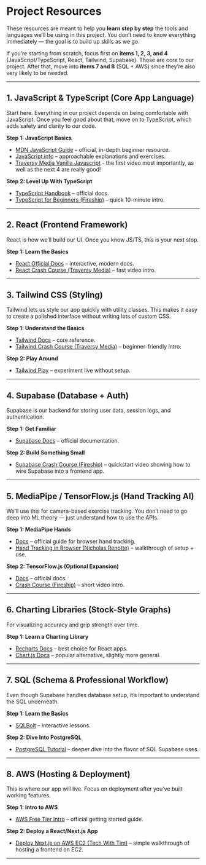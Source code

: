 # Project Resources  

These resources are meant to help you **learn step by step** the tools and languages we’ll be using in this project. You don’t need to know everything immediately — the goal is to build up skills as we go.  

If you’re starting from scratch, focus first on **items 1, 2, 3, and 4** (JavaScript/TypeScript, React, Tailwind, Supabase). Those are core to our project. After that, move into **items 7 and 8** (SQL + AWS) since they’re also very likely to be needed.  

---

## 1. JavaScript & TypeScript (Core App Language)  

Start here. Everything in our project depends on being comfortable with JavaScript. Once you feel good about that, move on to TypeScript, which adds safety and clarity to our code.  

**Step 1: JavaScript Basics**  
- [MDN JavaScript Guide](https://developer.mozilla.org/en-US/docs/Web/JavaScript/Guide) – official, in-depth beginner resource.  
- [JavaScript.info](https://javascript.info/) – approachable explanations and exercises.
- [Traversy Media Vanilla Javascript](https://www.youtube.com/watch?v=hdI2bqOjy3c&list=PLillGF-RfqbbnEGy3ROiLWk7JMCuSyQtX) - the first video most importantly, as well as the next 4 are really good!

**Step 2: Level Up With TypeScript**  
- [TypeScript Handbook](https://www.typescriptlang.org/docs/handbook/intro.html) – official docs.  
- [TypeScript for Beginners (Fireship)](https://www.youtube.com/watch?v=gp5H0Vw39yw) – quick 10-minute intro.  

---

## 2. React (Frontend Framework)  

React is how we’ll build our UI. Once you know JS/TS, this is your next stop.  

**Step 1: Learn the Basics**  
- [React Official Docs](https://react.dev/learn) – interactive, modern docs.  
- [React Crash Course (Traversy Media)](https://www.youtube.com/watch?v=w7ejDZ8SWv8) – fast video intro.  

---

## 3. Tailwind CSS (Styling)  

Tailwind lets us style our app quickly with utility classes. This makes it easy to create a polished interface without writing lots of custom CSS.  

**Step 1: Understand the Basics**  
- [Tailwind Docs](https://tailwindcss.com/docs) – core reference.  
- [Tailwind Crash Course (Traversy Media)](https://www.youtube.com/watch?v=dFgzHOX84xQ) – beginner-friendly intro.  

**Step 2: Play Around**  
- [Tailwind Play](https://play.tailwindcss.com/) – experiment live without setup.  

---

## 4. Supabase (Database + Auth)  

Supabase is our backend for storing user data, session logs, and authentication.  

**Step 1: Get Familiar**  
- [Supabase Docs](https://supabase.com/docs) – official documentation.  

**Step 2: Build Something Small**  
- [Supabase Crash Course (Fireship)](https://www.youtube.com/watch?v=KJ1fJ7KVO1c) – quickstart video showing how to wire Supabase into a frontend app.  

---

## 5. MediaPipe / TensorFlow.js (Hand Tracking AI)  

We’ll use this for camera-based exercise tracking. You don’t need to go deep into ML theory — just understand how to use the APIs.  

**Step 1: MediaPipe Hands**  
- [Docs](https://developers.google.com/mediapipe/solutions/vision/hand_landmarker/web_js) – official guide for browser hand tracking.  
- [Hand Tracking in Browser (Nicholas Renotte)](https://www.youtube.com/watch?v=NZde8Xt78Iw) – walkthrough of setup + use.  

**Step 2: TensorFlow.js (Optional Expansion)**  
- [Docs](https://www.tensorflow.org/js) – official docs.  
- [Crash Course (Fireship)](https://www.youtube.com/watch?v=Y_XM3Bu-4yc) – short video intro.  

---

## 6. Charting Libraries (Stock-Style Graphs)  

For visualizing accuracy and grip strength over time.  

**Step 1: Learn a Charting Library**  
- [Recharts Docs](https://recharts.org/en-US/examples) – best choice for React apps.  
- [Chart.js Docs](https://www.chartjs.org/docs/latest/) – popular alternative, slightly more general.  

---

## 7. SQL (Schema & Professional Workflow)  

Even though Supabase handles database setup, it’s important to understand the SQL underneath.  

**Step 1: Learn the Basics**  
- [SQLBolt](https://sqlbolt.com/) – interactive lessons.  

**Step 2: Dive Into PostgreSQL**  
- [PostgreSQL Tutorial](https://www.postgresqltutorial.com/) – deeper dive into the flavor of SQL Supabase uses.  

---

## 8. AWS (Hosting & Deployment)  

This is where our app will live. Focus on deployment after you’ve built working features.  

**Step 1: Intro to AWS**  
- [AWS Free Tier Intro](https://aws.amazon.com/getting-started/) – official getting started guide.  

**Step 2: Deploy a React/Next.js App**  
- [Deploy Next.js on AWS EC2 (Tech With Tim)](https://www.youtube.com/watch?v=GQH5j7UO72o) – simple walkthrough of hosting a frontend on EC2.  

---
